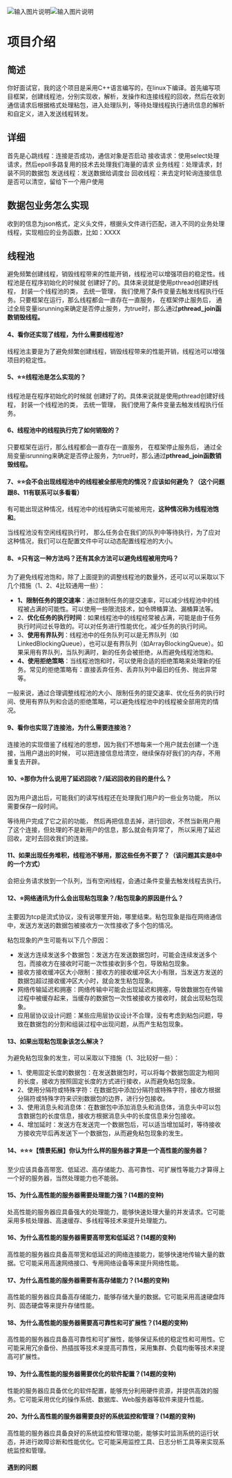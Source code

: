 ![输入图片说明](/imgs/2024-05-11/qD46QUhvBdPTSC7B.webp)![输入图片说明](/imgs/2024-05-11/5lEz04eekNhQONLt.webp)



# 项目介绍
## 简述
你好面试官，我的这个项目是采用C++语言编写的，在linux下编译。首先编写项目框架，创建线程池，分别实现收，解析，发操作和连接线程的回收，然后在收到通信请求后根据格式处理粘包，进入处理队列，等待处理线程执行通讯信息的解析和自定义，进入发送线程转发。
## 详细
首先是心跳线程：连接是否成功，通信对象是否启动
接收请求：使用select处理请求，然后epoll多路复用的技术去处理我们海量的请求
业务线程：处理请求，封装不同的数据包
发送线程：发送数据给调度台
回收线程：来去定时轮询连接信息是否可以清空，留给下一个用户使用
## 数据包业务怎么实现
收到的信息为json格式，定义头文件，根据头文件进行匹配，进入不同的业务处理线程，实现相应的业务函数，比如：XXXX
## 线程池
避免频繁创建线程，销毁线程带来的性能开销，线程池可以增强项目的稳定性。线程池是在程序初始化的时候就 创建好了的。具体来说就是使用pthread创建好线程， 封装一个线程池的类， 去统一管理， 我们使用了条件变量去触发线程执行任务。只要框架在运行，那么线程都会一直存在一直服务， 在框架停止服务后， 通过全局变量isrunning来确定是否停止服务，为true时，那么通过**pthread_join函数销毁线程。**

#### 4、看你还实现了线程，为什么需要线程池?

线程池主要是为了避免频繁创建线程，销毁线程带来的性能开销，线程池可以增强项目的稳定性。

#### 5、⭐⭐线程池是怎么实现的？

线程池是在程序初始化的时候就 创建好了的。具体来说就是使用pthread创建好线程， 封装一个线程池的类， 去统一管理， 我们使用了条件变量去触发线程执行任务。

  

#### 6、线程池中的线程执行完了如何销毁的？

只要框架在运行，那么线程都会一直存在一直服务， 在框架停止服务后， 通过全局变量isrunning来确定是否停止服务，为true时，那么通过**pthread_join函数销毁线程。**

#### 7、⭐⭐会不会出现线程池中的线程被全部用完的情况？应该如何避免？（这个问题跟8、11有联系可以多看看）

有可能出现这种情况，线程池中的线程确实可能被用完，**这种情况称为线程池饱和**。

当线程池没有空闲线程执行时， 那么任务会在我们的队列中等待执行，为了应对这种情况，我们可以在配置文件中可以动态配置线程池的大小。

#### 8、⭐️只有这一种方法吗？还有其余方法可以避免线程被用完吗？

为了避免线程池饱和，除了上面提到的调整线程池的数量外，还可以可以采取以下几个措施（1、2、4比较通用一些）：

-   **1、限制任务的提交速率**：通过限制任务的提交速率，可以减少线程池中的线程被占满的可能性。可以使用一些限流技术，如令牌桶算法、漏桶算法等。
-   2、**优化任务的执行时间**：如果线程池中的线程经常被占满，可能是由于任务执行时间过长导致的。可以对任务进行性能优化，减少任务的执行时间。
-   3、**使用有界队列**：线程池中的任务队列可以是无界队列（如LinkedBlockingQueue），也可以是有界队列（如ArrayBlockingQueue）。如果采用有界队列，当队列满时，新的任务会被拒绝，从而避免线程池饱和。
-   **4、使用拒绝策略**：当线程池饱和时，可以使用合适的拒绝策略来处理新的任务。常见的拒绝策略有：直接丢弃任务、丢弃队列中最旧的任务、抛出异常等。

一般来说，通过合理调整线程池的大小、限制任务的提交速率、优化任务的执行时间、使用有界队列和合适的拒绝策略，可以避免线程池中的线程被全部用完的情况。

#### 9、看你也实现了连接池，为什么需要连接池？

连接池的实现借鉴了线程池的思想，因为我们不想每来一个用户就去创建一个连接，当用户退出的时候， 可以把连接信息给清空，继续保存好我们的内存，不用重复去开辟。

#### 10、⭐️那你为什么说用了延迟回收？/延迟回收的目的是什么？

因为用户退出后，可能我们的读写线程还在处理我们用户的一些业务功能， 所以需要保存一段时间。

等待用户完成了它之前的功能， 然后再把信息去掉，进行回收，不然当新用户用了这个连接，但处理的不是新用户的信息，那么就会有异常了， 所以采用了延迟回收，定时去回收我们的连接。

#### 11、如果出现任务堆积，线程池不够用，那这些任务不要了？（该问题其实是8中的一个方式）

会把业务请求放到一个队列，当有空闲线程，会通过条件变量去触发线程去执行。

#### 12、⭐️网络通讯为什么会出现粘包现象？/粘包现象的原因是什么？

主要因为tcp是流式协议，没有说哪里开始，哪里结束。粘包现象是指在网络通信中，发送方发送的数据包被接收方一次性接收了多个包的情况。

粘包现象的产生可能有以下几个原因：

-   发送方连续发送多个数据包：发送方在发送数据包时，可能会连续发送多个包，而接收方在接收时可能一次性接收到多个包，导致粘包现象。
-   接收方接收缓冲区大小限制：接收方的接收缓冲区大小有限，当发送方发送的数据包超过接收缓冲区大小时，就会发生粘包现象。
-   网络传输延迟和拥塞：网络传输中可能会出现延迟和拥塞，导致数据包在传输过程中被缓存起来，当缓存的数据包一次性被接收方接收时，就会出现粘包现象。
-   应用层协议设计问题：某些应用层协议设计不合理，没有考虑到粘包问题，导致在数据包的分割和组装过程中出现问题，从而产生粘包现象。

#### 13、如果出现粘包现象该怎么解决？

为避免粘包现象的发生，可以采取以下措施（1、3比较好一些）：

-   1、使用固定长度的数据包：在发送数据包时，可以将每个数据包固定为相同的长度，接收方按照固定长度的方式进行接收，从而避免粘包现象。
-   2、使用分隔符或特殊字符：在数据包中添加分隔符或特殊字符，接收方根据分隔符或特殊字符来识别数据包的边界，进行分包接收。
-   3、使用消息头和消息体：在数据包中添加消息头和消息体，消息头中可以包含数据包的长度信息，接收方根据消息头中的长度信息来分包接收。
-   4、增加延时：发送方在发送完一个数据包后，可以适当增加延时，等待接收方接收完毕后再发送下一个数据包，从而避免粘包现象的发生。

  

#### 14、⭐️⭐️⭐️【情景拓展】你认为什么样的服务器才算是一个高性能的服务器？

至少应该具备高带宽、低延迟、高存储能力、高可靠性、可扩展性等能力才算得上一个好的服务器，当然处理能力也不能弱。

#### 15、为什么高性能的服务器需要处理能力强？(14题的变种)

处高性能的服务器应具备强大的处理能力，能够快速处理大量的并发请求。它可能采用多核处理器、高速缓存、多线程等技术来提升处理能力。

#### 16、为什么高性能的服务器需要高带宽和低延迟？(14题的变种)

高性能的服务器应具备高带宽和低延迟的网络连接能力，能够快速地传输大量的数据。它可能采用高速网络接口、专用网络设备等来提升网络性能。

#### 17、为什么高性能的服务器需要有高存储能力？(14题的变种)

高性能的服务器应具备高存储能力，能够存储大量的数据。它可能采用高速硬盘阵列、固态硬盘等来提升存储性能。

#### 18、为什么高性能的服务器需要高可靠性和可扩展性？(14题的变种)

高性能的服务器应具备高可靠性和可扩展性，能够保证系统的稳定性和可用性。它可能采用冗余备份、热插拔等技术来提高可靠性，采用集群、负载均衡等技术来提高可扩展性。

  

#### 19、为什么高性能的服务器需要优化的软件配置？(14题的变种)

性能的服务器应具备优化的软件配置，能够充分利用硬件资源，并提供高效的服务。它可能采用优化的操作系统、数据库、Web服务器等软件来提升性能。
#### 20、为什么高性能的服务器需要良好的系统监控和管理？(14题的变种)

高性能的服务器应具备良好的系统监控和管理功能，能够实时监测系统的运行状态，并进行故障诊断和性能优化。它可能采用监控工具、日志分析工具等来实现系统监控和管理。
#### 遇到的问题


<!--stackedit_data:
eyJoaXN0b3J5IjpbLTU0Nzc2NjY3NCwxMTkxNTExMzY1XX0=
-->
